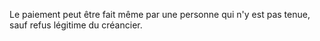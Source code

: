Le paiement peut être fait même par une personne qui n'y est pas tenue, sauf refus légitime du créancier.

